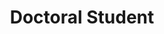 ---
layout: person
name: "Huafeng Chen"
image: "/assets/people/huafengchen.jpg"
title: "Doctoral Student"
category: "Student"
links:
  - link: "https://scholar.google.com/citations?hl=zh-CN&user=8mxAjrgAAAAJ"
    icon: "scholar"
  - link: "huafengchen@smail.nju.edu.cn"
    icon: "email"
---